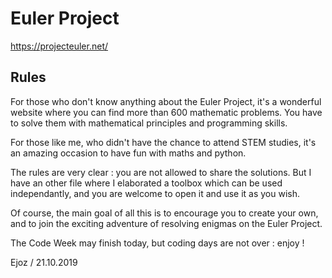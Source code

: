 # Euler Project

https://projecteuler.net/


## Rules
For those who don't know anything about the Euler Project, it's a wonderful website where you can find more than 600 mathematic problems.
You have to solve them with mathematical principles and programming skills.

For those like me, who didn't have the chance to attend STEM studies, it's an amazing occasion to have fun with maths and python.

The rules are very clear : you are not allowed to share the solutions. But I have an other file where I elaborated a toolbox which can be used independantly, and you are welcome to open it and use it as you wish.

Of course, the main goal of all this is to encourage you to create your own, and to join the exciting adventure of resolving enigmas on the Euler Project.

The Code Week may finish today, but coding days are not over : enjoy !

Ejoz / 21.10.2019